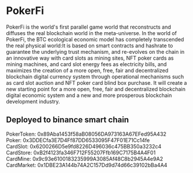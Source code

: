 # PokerFi
PokerFi is the world's first parallel game world that reconstructs and diffuses the real blockchain world in the meta-universe. In the world of PokerFi, the BTC ecological economic model has completely transcended the real physical world:It is based on smart contracts and hashrate to guarantee the underlying trust mechanism, and re-evolves on the chain in an innovative way with card slots as mining sites, NFT poker cards as mining machines, and card slot energy fees as electricity bills, and maximizes the creation of a more open, free, fair and decentralized blockchain digital currency system through operational mechanisms such as card slot auction and NFT poker card blind box purchase. It will create a new starting point for a more open, free, fair and decentralized blockchain digital economic system and a new and more prosperous blockchain development industry.
## Deployed to binance smart chain
PokerToken: 0x89Aba1453f58aB08056DA973163A67EFed95A432<br>
Poker: 0x3DDECfa3E7D4Ff87DD6533095F47F01E71Cc14fe<br>
CardSlot: 0x6200266D5e9fd8226D496036c475BB350a3232c4<br>
CardStore: 0xB2f4123fa346F712F55207Ffb169C7175B4A4F01<br>
CardMine: 0x9c93e6100183235999A3085Af48C8b2945A4e9A2<br>
CardMarket: 0x1DBE23A144b74A2C157Dd9d74d66c39102bBa4A4<br>
